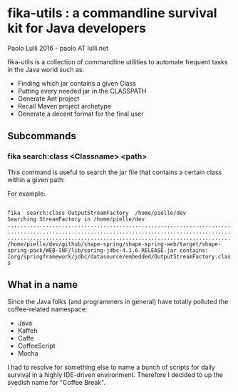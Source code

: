 # fika-utils : a commandline survival kit for Java developers
Paolo Lulli 2016 - paolo AT lulli.net

fika-utils is a collection of commandline utilities to automate frequent tasks in the
Java world such as:

*	Finding which jar contains a given Class
*	Putting every needed jar in the CLASSPATH 
*	Generate Ant project
*	Recall Maven project archetype
*	Generate a decent format for the final user

## Subcommands

### fika search:class &lt;Classname&gt; &lt;path&gt;

This command is useful to search the jar file that contains a certain class within a given path:

For example:

<code>
fika  search:class OutputStreamFactory  /home/pielle/dev 
Searching StreamFactory in /home/pielle/dev
..................................................................................................................................................................................................................
/home/pielle/dev/github/shape-spring/shape-spring-web/target/shape-spring-pack/WEB-INF/lib/spring-jdbc-4.1.6.RELEASE.jar contains: [org/springframework/jdbc/datasource/embedded/OutputStreamFactory.class
</code>

## What in a name

Since the Java folks (and programmers in general) have totally polluted the coffee-related namespace:
*	Java
*	Kaffeh
*	Caffe
*	CoffeeScript
*	Mocha

I had to resolve for something else to name a bunch of scripts for daily survival
in a highly IDE-driven environment. Therefore I decided to up the svedish name for
"Coffee Break".


